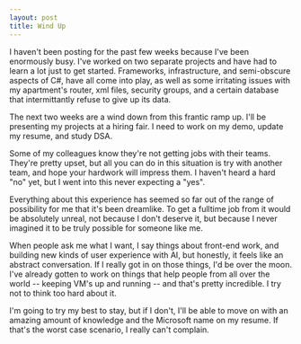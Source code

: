 ```yaml
---
layout: post
title: Wind Up
---
```


I haven't been posting for the past few weeks because I've been enormously busy. I've worked on two separate projects and have had to learn a lot just to get started. Frameworks, infrastructure, and semi-obscure aspects of C#, have all come into play, as well as some irritating issues with my apartment's router, xml files, security groups, and a certain database that intermittantly refuse to give up its data.

The next two weeks are a wind down from this frantic ramp up. I'll be presenting my projects at a hiring fair. I need to work on my demo, update my resume, and study DSA.

Some of my colleagues know they're not getting jobs with their teams. They're pretty upset, but all you can do in this situation is try with another team, and hope your hardwork will impress them. I haven't heard a hard "no" yet, but I went into this never expecting a "yes".

Everything about this experience has seemed so far out of the range of possibility for me that it's been dreamlike. To get a fulltime job from it would be absolutely unreal, not because I don't deserve it, but because I never imagined it to be truly possible for someone like me.

When people ask me what I want, I say things about front-end work, and building new kinds of user experience with AI, but honestly, it feels like an abstract conversation. If I really got in on those things, I'd be over the moon. I've already gotten to work on things that help people from all over the world -- keeping VM's up and running -- and that's pretty incredible. I try not to think too hard about it. 

I'm going to try my best to stay, but if I don't, I'll be able to move on with an amazing amount of knowledge and the Microsoft name on my resume. If that's the worst case scenario, I really can't complain.
